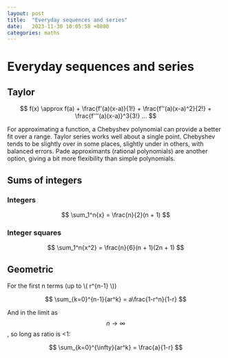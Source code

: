 ```yaml
---
layout: post
title:  "Everyday sequences and series"
date:   2023-11-30 10:05:58 +0800
categories: maths
---
```


# Everyday sequences and series

## Taylor
$$ f(x) \approx f(a) + \frac{f'(a)(x-a)}{1!} + \frac{f''(a)(x-a)^2}{2!} + \frac{f'''(a)(x-a)}^3{3!} ... $$

For approximating a function, a Chebyshev polynomial can provide a better fit over a range. Taylor series works well about a single point. Chebyshev tends to be slightly over in some places, slightly under in others, with balanced errors. Pade approximants (rational polynomials) are another option, giving a bit more flexibility than simple polynomials.

## Sums of integers
### Integers
$$ \sum_1^n{x} = \frac{n}{2}(n + 1) $$

### Integer squares
$$ \sum_1^n{x^2} = \frac{n}{6}(n + 1)(2n + 1) $$

## Geometric
For the first n terms (up to \\( r^{n-1} \\))

$$ \sum_{k=0}^{n-1}{ar^k} = a\frac{1-r^n}{1-r} $$

And in the limit as $$ n \to \infty $$, so long as ratio is <1:

$$ \sum_{k=0}^{\infty}{ar^k} = \frac{a}{1-r} $$
